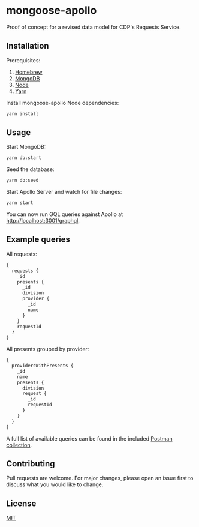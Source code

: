 # mongoose-apollo

Proof of concept for a revised data model for CDP's Requests Service.

## Installation

Prerequisites:

1. [Homebrew](https://docs.brew.sh/Installation)
2. [MongoDB](https://docs.mongodb.com/manual/administration/install-community/)
3. [Node](https://docs.npmjs.com/downloading-and-installing-node-js-and-npm)
4. [Yarn](https://classic.yarnpkg.com/en/docs/install)

Install mongoose-apollo Node dependencies:

```bash
yarn install
```

## Usage

Start MongoDB:

```bash
yarn db:start
```

Seed the database:

```bash
yarn db:seed
```

Start Apollo Server and watch for file changes:

```bash
yarn start
```

You can now run GQL queries against Apollo at [http://localhost:3001/graphql](http://localhost:3001/graphql).

## Example queries

All requests:

```graphql
{
  requests {
    _id
    presents {
      _id
      division
      provider {
        _id
        name
      }
    }
    requestId
  }
}
```

All presents grouped by provider:

```graphql
{
  providersWithPresents {
    _id
    name
    presents {
      division
      request {
        _id
        requestId
      }
    }
  }
}
```

A full list of available queries can be found in the included [Postman](https://www.postman.com/downloads/) [collection](https://github.com/abercrave/mongoose-apollo/blob/master/postman_collection.json).

## Contributing

Pull requests are welcome. For major changes, please open an issue first to discuss what you would like to change.

## License

[MIT](https://choosealicense.com/licenses/mit/)

